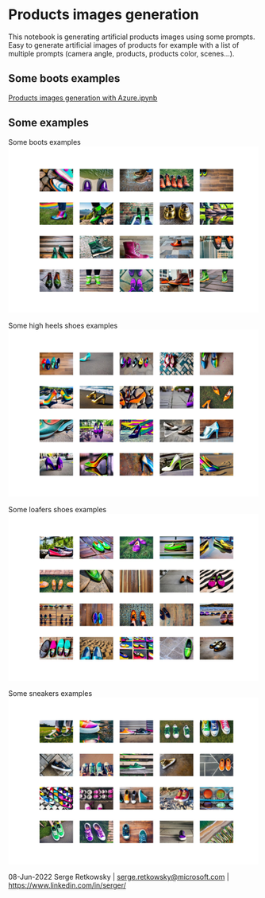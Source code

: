 # Products images generation

This notebook is generating artificial products images using some prompts.
Easy to generate artificial images of products for example with a list of multiple prompts (camera angle, products, products color, scenes...).

## Some boots examples 

<a href="Products images generation with Azure.ipynb">Products images generation with Azure.ipynb<a>


## Some examples

Some boots examples 
<img src="plot_boots.jpg">

Some high heels shoes examples
<img src="plot_high heels shoes.jpg">

Some loafers shoes examples
<img src="plot_loafers shoes.jpg">

Some sneakers examples
<img src="plot_sneakers shoes.jpg">

08-Jun-2022 Serge Retkowsky | serge.retkowsky@microsoft.com | https://www.linkedin.com/in/serger/
